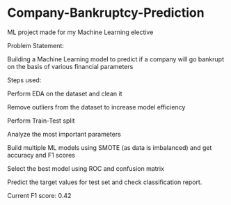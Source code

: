 # Company-Bankruptcy-Prediction
ML project made for my Machine Learning elective

Problem Statement:

Building a Machine Learning model to predict if a company will go bankrupt on the basis of various financial parameters

Steps used:

Perform EDA on the dataset and clean it

Remove outliers from the dataset to increase model efficiency

Perform Train-Test split

Analyze the most important parameters

Build multiple ML models using SMOTE (as data is imbalanced) and get accuracy and F1 scores

Select the best model using ROC and confusion matrix

Predict the target values for test set and check classification report.

Current F1 score: 0.42
